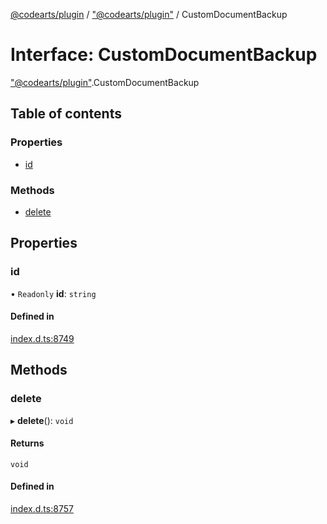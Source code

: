 [@codearts/plugin](../README.md) / ["@codearts/plugin"](../modules/_codearts_plugin_.md) / CustomDocumentBackup

# Interface: CustomDocumentBackup

["@codearts/plugin"](../modules/_codearts_plugin_.md).CustomDocumentBackup

## Table of contents

### Properties

- [id](codearts_plugin_.CustomDocumentBackup.md#id)

### Methods

- [delete](codearts_plugin_.CustomDocumentBackup.md#delete)

## Properties

### id

• `Readonly` **id**: `string`

#### Defined in

[index.d.ts:8749](https://github.com/huaweicloud/cloudide-plugin-api/blob/b58031b/index.d.ts#L8749)

## Methods

### delete

▸ **delete**(): `void`

#### Returns

`void`

#### Defined in

[index.d.ts:8757](https://github.com/huaweicloud/cloudide-plugin-api/blob/b58031b/index.d.ts#L8757)
